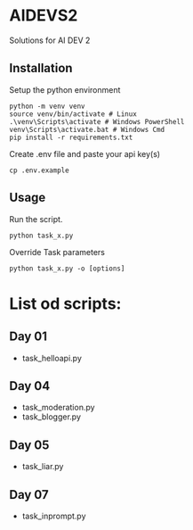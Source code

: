 # AIDEVS2
Solutions for AI DEV 2

## Installation
Setup the python environment
```
python -m venv venv
source venv/bin/activate # Linux
.\venv\Scripts\activate # Windows PowerShell
venv\Scripts\activate.bat # Windows Cmd
pip install -r requirements.txt
```

Create .env file and paste your api key(s)
```
cp .env.example
```

## Usage
Run the script.

```
python task_x.py
```

Override Task parameters
```
python task_x.py -o [options]
```

# List od scripts:
## Day 01
- task_helloapi.py
## Day 04
- task_moderation.py
- task_blogger.py
## Day 05
- task_liar.py
## Day 07
- task_inprompt.py